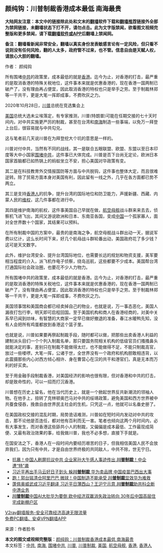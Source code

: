  <h2>颜纯钩：川普制裁香港成本最低 南海最贵</h2> <p class="notice"><b>大陆网友注意：本文中的链接除此处和文末的<a href="https://github.com/bannedbook/fanqiang" >翻墙</a>软件下载和<a href="https://github.com/killgcd/justmysocks/blob/master/README.md">翻墙推荐</a>链接外全部为禁网链接，未翻墙状态下打不开，请勿点击。此为文字版禁闻，欲看图文视频完整版和更多禁闻，请下载<a href="https://github.com/bannedbook/fanqiang">翻墙软件或APP</a>后翻墙上禁闻网。</p><p>备注：翻墙看新闻非常安全，翻墙以真实身份发表敏感言论有一定风险，但只看不说则没有任何风险，翻的人太多，政府管不过来，也不管。信息自由是天赋人权，请放心大胆的翻墙。</b></p>  <div class="entry"> <p>作者： 颜纯钩</p> <p id="summary">所有围堵<a href="https://www.bannedbook.org/bnews/tag/%e4%b8%ad%e5%85%b1/" class="st_tag internal_tag" rel="tag" title="标签 中共 下的日志">中共</a>的政策里，成本最低的就是<a href="https://www.bannedbook.org/bnews/tag/%e9%a6%99%e6%b8%af/" class="st_tag internal_tag" rel="tag" title="标签 香港 下的日志">香港</a>。迄今为止，对香港的打击，最严重的是取消香港的特殊关税地位，这件事本来就是优惠香港的，现在香港一国两制已破产了，没有理由再占便宜，因此取消香港的特权也只是举手之劳。至于制裁林郑等一干共干，更是大笔一挥即成事，不费吹灰之力。</p> <p id="conimg"></p> <p>2020年10月28日，<a href="https://www.bannedbook.org/bnews/tag/%e5%b7%9d%e6%99%ae/" class="st_tag internal_tag" rel="tag" title="标签 川普 下的日志">川普</a>总统在竞选集会上</p> <p><a href="https://www.bannedbook.org/bnews/tag/%e7%be%8e%e5%9b%bd/" class="st_tag internal_tag" rel="tag" title="标签 美国 下的日志">美国</a>总统大选未尘埃落定，有专家推测，川普(特朗普)可能在任期交接的七十天时间内，对中共实施更严厉的制裁，甚至在台湾和<a href="https://www.bannedbook.org/bnews/tag/%e5%8d%97%e6%b5%b7/" class="st_tag internal_tag" rel="tag" title="标签 南海 下的日志">南海</a>制造一些事端，以免万一拜登上台后，很容易就与中共勾兑。</p>  <p>这与笔者前几天说川普在为拜登挖大个坑的意思是一样的。</p> <p>川普对付中共，当然有不同的战线，其一是联合五眼联盟、欧盟、东盟以至日本印度等大中小国家<a href="https://www.bannedbook.org/bnews/tag/%E5%9B%B4%E5%A0%B5%E4%B8%AD%E5%85%B1/" class="st_tag internal_tag" rel="tag" title="标签 围堵中共 下的日志">围堵中共</a>，这件事已大体完成。川普是否下台尚无定论，欧洲日本国家首脑都已如热锅上的蚂蚁坐立不安，担心美国对华政策有变。</p> <p>其二是在科技教育外交情报国防等方面与中共脱钩，这件事也整体大定，而且很难逆转。除了贸易方面本身对美国有利，因此留有一线之外，几乎在各方面都已势不两立。</p> <p>其三是支持<a href="https://www.bannedbook.org/bnews/tag/%E9%A6%99%E6%B8%AF%E4%BA%BA/" class="st_tag internal_tag" rel="tag" title="标签 香港人 下的日志">香港人</a>的抗争，提升台湾的国际地位和防卫能力，声援新疆、西藏、内蒙人民的<span class='wp_keywordlink_affiliate'><a href="https://www.bannedbook.org/bnews/weiquan/" title="维权" target="_blank">维权</a></span>，这几件事都在进行中。</p> <p>其四是维护南海的航权，这件事美国自己早就在做，<a href="https://www.bannedbook.org/bnews/tag/%E8%88%AA%E7%A9%BA%E6%AF%8D%E8%88%B0/" class="st_tag internal_tag" rel="tag" title="标签 航空母舰 下的日志">航空母舰</a>战斗群来来去去，侦察机飞进飞出，其间又游说欧洲和日本、东南亚各国，变成<span class='wp_keywordlink_affiliate'><a href="https://www.bannedbook.org/" title="中国" target="_blank">中国</a></span>一个孤家寡人，面对全世界数十个国家，其结果可以预料。</p>  <p>在所有制裁中国的方案中，最贵的是南海之争，航空母舰战斗群出动一天，据说军费以亿计，这么长时间下来，好几个航母战斗群轮番出动，美国政府花了多少钱？这可是天文数字。</p> <p>此外，维护台湾安全、提升台湾国际地位，也需要长远的规划和物资支援，美军要相当程度的介入，派飞机作电子侦察，绕岛巡航，这些都要不少成本。美国帮台湾打通国际社会政治圈，也要花不少人力物力。</p> <p>所有围堵中共的政策里，成本最低的就是香港。迄今为止，对香港的打击，最严重的是取消香港的特殊关税地位，这件事本来就是优惠香港的，现在香港一国两制已破产了，没有理由再占便宜，因此取消香港的特权也只是举手之劳。至于制裁林郑等一干共干，更是大笔一挥即成事，不费吹灰之力。</p> <p>美国领事馆和美国商会都已经卖掉自己的物业，也就是说，万一事态恶化，美国人漏夜打包行李，明天即可启程回国。至于美国机构和商人在香港经商的，对美中关系早已闻到㶶味，有智慧的大商家一定早已做好撤退的准备，春江水暖鸭先知，没有人会把所有鸡蛋都放到香港这个篮子里。</p> <p>也就是说，川普如果要再祭起制裁手段，随时都可以做，把那些出卖香港人利益的建制派头目们一个个列入制裁名单，那只要国务院相关机构的低级官员们搔搔鼻头就能决定的事，差别只在制裁不能做得太烂，也不能做得不足，不能只制裁高官，放过一些喽啰。大笔一挥，公诸于世，全世界没有一个政府和机构胆敢相违背，以此震摄那些内心对西方倾心相许、身在曹营心在汉的共干和港官们，真是无本而万利的好买卖。</p>  <p>至于用金融手段制裁香港，对美国经济的影响也很有限，但对香港和中共的打击，却是致命性的，可以一招而打沉香港。</p> <p>川普想在历史上留名，他在当代历史上，就是一个掀起世界反共新潮流的领袖人物。在他手上，扭转了克林顿奥巴马对中共的绥靖政策，避免美国和西方世界被中共蚕食侵吞，挽救自由世界民主社会的生机，只凭这一点，他就可以名垂史册了。</p> <p>在美国政权交接的混乱时期，局势诡诘难测，川普如在短时间内发动对中共的攻击，那不论他是否连任，都对他有百利而无一害。笔者也倾向这两个月时间内，必有大事发生，而对香港这些舔共小人的制裁，又偏偏是成本最低、工作最现成简便、又最有政治效果的事，给我做川普，我也不必多想，直接下手就是。</p> <p>在国安法之下，香港人在一段时间内要经历艰苦的日子，但我相信美国人民不会放弃我们，因为只有中共，才是自由世界终极的共同敌人，中共不除，世无宁日。</p> <ul class='op-related-articles' title='相关阅读'> <li><a href='https://www.bannedbook.org/bnews/cnnews/20201114/1431031.html' target='_blank'>抗暴！中国人刷屏抗议中共 企业家孙大午感人事迹传出 <b>川普制裁</b>！中企遭“特”袭</a></li> <li><a href='https://www.bannedbook.org/bnews/cnnews/20201111/1429411.html' target='_blank'>习近平再出手马云好日子到头 躲<b>川普制裁</b> 华为卖品牌 中国疫苗巴西出大事</a></li> <li><a href='https://www.bannedbook.org/bnews/topimagenews/20201024/1419580.html' target='_blank'>跑！郭台铭清仓阿里巴巴 微球！中国制造不能承受 <b>川普制裁</b>显效华为难救</a></li> <li><a href='https://www.bannedbook.org/bnews/topimagenews/20200925/1403113.html' target='_blank'>蓬佩奥威武成习近平翻译 习近平日薄西山？王沪宁示意 <b>川普制裁</b>助共科企断中港业务</a></li> <li><a href='https://www.bannedbook.org/bnews/cnnews/20200831/1388685.html' target='_blank'><b>川普制裁</b>中国AI大批华为要倒 欧中经济双赢消失政治转向 30年后中国高层住宅成新棚户区</a></li> </ul> <p class="texttj"> <a href="https://www.bannedbook.org/forum23/topic22702.html" target="_blank">V2ray翻墙服务-安全可靠经济高速无限流量</a><br/> <a href="https://github.com/bannedbook/fanqiang/wiki/%E7%A6%81%E9%97%BB%E7%BD%91%E5%AE%89%E5%8D%93%E7%BF%BB%E5%A2%99%E6%96%B0%E9%97%BBAPP" target="_blank">免费PC翻墙、安卓VPN翻墙APP</a></p><p> 来源：作者脸书 </p> <a name='sharetosocial'></a>       <div><b>本文的图文或视频完整版</b>：<a href='https://www.bannedbook.org/bnews/comments/20201120/1433966.html'>颜纯钩：川普制裁香港成本最低 南海最贵</a></div>  </div><!--END ENTRY--> <div class="postfooter"> <div>本文标签：<a href="https://www.bannedbook.org/bnews/tag/%e4%b8%ad%e5%85%b1/" rel="tag">中共</a>, <a href="https://www.bannedbook.org/bnews/tag/%e5%8d%97%e6%b5%b7/" rel="tag">南海</a>, <a href="https://www.bannedbook.org/bnews/tag/%E5%9B%B4%E5%A0%B5%E4%B8%AD%E5%85%B1/" rel="tag">围堵中共</a>, <a href="https://www.bannedbook.org/bnews/tag/%e5%b7%9d%e6%99%ae/" rel="tag">川普</a>, <a href="https://www.bannedbook.org/bnews/tag/%E5%B7%9D%E6%99%AE%E5%88%B6%E8%A3%81/" rel="tag">川普制裁</a>, <a href="https://www.bannedbook.org/bnews/tag/%e7%be%8e%e5%9b%bd/" rel="tag">美国</a>, <a href="https://www.bannedbook.org/bnews/tag/%E8%88%AA%E7%A9%BA%E6%AF%8D%E8%88%B0/" rel="tag">航空母舰</a>, <a href="https://www.bannedbook.org/bnews/tag/%e9%a6%99%e6%b8%af/" rel="tag">香港</a>, <a href="https://www.bannedbook.org/bnews/tag/%E9%A6%99%E6%B8%AF%E4%BA%BA/" rel="tag">香港人</a></div>  </div><!--END POSTFOOTER--> 